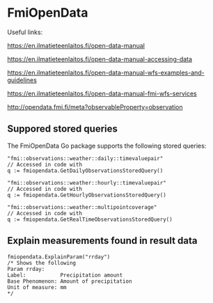 # FmiOpenData


Useful links:

https://en.ilmatieteenlaitos.fi/open-data-manual

https://en.ilmatieteenlaitos.fi/open-data-manual-accessing-data

https://en.ilmatieteenlaitos.fi/open-data-manual-wfs-examples-and-guidelines

https://en.ilmatieteenlaitos.fi/open-data-manual-fmi-wfs-services

http://opendata.fmi.fi/meta?observableProperty=observation


## Suppored stored queries
The FmiOpenData Go package supports the following stored queries:

```golang
"fmi::observations::weather::daily::timevaluepair"
// Accessed in code with
q := fmiopendata.GetDailyObservationsStoredQuery()
```

```golang
"fmi::observations::weather::hourly::timevaluepair"
// Accessed in code with
q := fmiopendata.GetHourlyObservationsStoredQuery()
```

```golang
"fmi::observations::weather::multipointcoverage"
// Accessed in code with
q := fmiopendata.GetRealTimeObservationsStoredQuery()
```

## Explain measurements found in result data

```golang
fmiopendata.ExplainParam("rrday")
/* Shows the following
Param rrday:
Label:           Precipitation amount
Base Phenomenon: Amount of precipitation
Unit of measure: mm
*/
```
